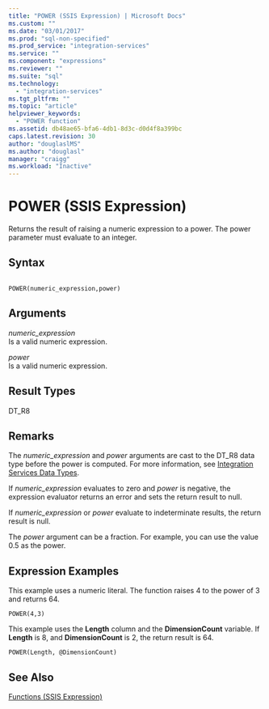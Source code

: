```yaml
---
title: "POWER (SSIS Expression) | Microsoft Docs"
ms.custom: ""
ms.date: "03/01/2017"
ms.prod: "sql-non-specified"
ms.prod_service: "integration-services"
ms.service: ""
ms.component: "expressions"
ms.reviewer: ""
ms.suite: "sql"
ms.technology: 
  - "integration-services"
ms.tgt_pltfrm: ""
ms.topic: "article"
helpviewer_keywords: 
  - "POWER function"
ms.assetid: db48ae65-bfa6-4db1-8d3c-d0d4f8a399bc
caps.latest.revision: 30
author: "douglaslMS"
ms.author: "douglasl"
manager: "craigg"
ms.workload: "Inactive"
---
```

# POWER (SSIS Expression)
  Returns the result of raising a numeric expression to a power. The power parameter must evaluate to an integer.  
  
## Syntax  
  
```  
  
POWER(numeric_expression,power)  
```  
  
## Arguments  
 *numeric_expression*  
 Is a valid numeric expression.  
  
 *power*  
 Is a valid numeric expression.  
  
## Result Types  
 DT_R8  
  
## Remarks  
 The *numeric_expression* and *power* arguments are cast to the DT_R8 data type before the power is computed. For more information, see [Integration Services Data Types](../../integration-services/data-flow/integration-services-data-types.md).  
  
 If *numeric_expression* evaluates to zero and *power* is negative, the expression evaluator returns an error and sets the return result to null.  
  
 If *numeric_expression* or *power* evaluate to indeterminate results, the return result is null.  
  
 The *power* argument can be a fraction. For example, you can use the value 0.5 as the power.  
  
## Expression Examples  
 This example uses a numeric literal. The function raises 4 to the power of 3 and returns 64.  
  
```  
POWER(4,3)  
```  
  
 This example uses the **Length** column and the **DimensionCount** variable. If **Length** is 8, and **DimensionCount** is 2, the return result is 64.  
  
```  
POWER(Length, @DimensionCount)   
```  
  
## See Also  
 [Functions &#40;SSIS Expression&#41;](../../integration-services/expressions/functions-ssis-expression.md)  
  
  
